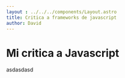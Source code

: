 ```yaml
---
layout : ../../../components/Layout.astro
title: Critica a frameworks de javascript
author: David
---
```


# Mi critica a Javascript

asdasdasd